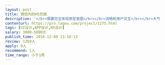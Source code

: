 ```yaml
---                
layout: post       
title: 微信内的H5页面           
description: '</br>需要完全体现原型意图</br></br>流畅和用户交互</br></br>大气，简约，美观</br></br>人员要求：</br></br>1、有APP产品的设计开发经验；</br>2、良好的沟通能力和契约精神。</br>'     
contenturl: https://pro.lagou.com/project/1275.html      
tags: [UI设计,APP设计,H5设计]            
salary: 3000-5000元          
publish_time: 2016-12-09 13:18:13         
review: 1269人                   
apply: 0人                   
recommend: 1人                   
time_range: 小于1周              
---                 
```

